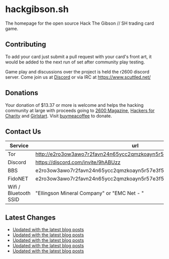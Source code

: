# hackgibson.sh
The homepage for the open source Hack The Gibson // SH trading card game.


## Contributing

To add your card just submit a pull request with your card's front art, it would be added to the next run of set after community play testing.

Game play and discussions over the project is held the r2600 discord server. Come join us at [Discord](https://discord.com/invite/9hABUzz) or via IRC at https://www.scuttled.net/


## Donations

Your donation of $13.37 or more is welcome and helps the hacking community at large with proceeds going to [2600 Magazine](https://2600.com/), [Hackers for Charity](https://hackersforcharity.org) and [Girlstart](https://girlstart.org).  Visit [buymeacoffee](https://www.buymeacoffee.com/hackgibson.sh) to donate.


## Contact Us

Service | url
-|-
Tor | http://e2ro3ow3awo7r2favn24n65ycc2qmzkoayn5r57e3f56nvjwdcgg32ad.onion
Discord | https://discord.com/invite/9hABUzz
BBS | e2ro3ow3awo7r2favn24n65ycc2qmzkoayn5r57e3f56nvjwdcgg32ad.onion:23
FidoNET | e2ro3ow3awo7r2favn24n65ycc2qmzkoayn5r57e3f56nvjwdcgg32ad.onion:24554
Wifi / Bluetooth SSID | "Ellingson Mineral Company" or "EMC Net - <fidonet address>"

## Latest Changes
<!-- BLOG-POST-LIST:START -->
- [Updated with the latest blog posts](https://github.com/DFW2600/hackgibson.sh/commit/870c409a6687a09ad0e00dbad51e68d001da3507)
- [Updated with the latest blog posts](https://github.com/DFW2600/hackgibson.sh/commit/f23d4d29ed9dbf304f330b115cc1e10c031dd6f5)
- [Updated with the latest blog posts](https://github.com/DFW2600/hackgibson.sh/commit/422fbe5386e532c02bf47ac9d4e481958047c9ad)
- [Updated with the latest blog posts](https://github.com/DFW2600/hackgibson.sh/commit/295d677897419062a1d9f3fc612b63da46ab935b)
- [Updated with the latest blog posts](https://github.com/DFW2600/hackgibson.sh/commit/3a031da39d9f218e76d5a1c8e67a2013734336a1)
<!-- BLOG-POST-LIST:END -->
